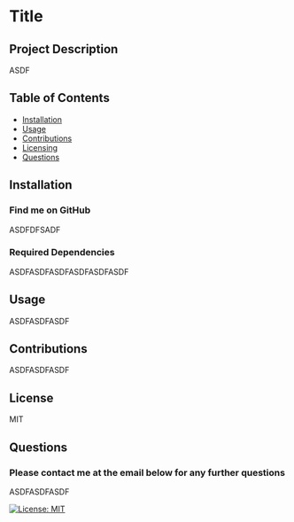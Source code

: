 # Title

  ## Project Description
  ASDF
  ## Table of Contents
  * [Installation](#installation)
  * [Usage](#usage)
  * [Contributions](#contributions) 
  * [Licensing](#licensing)
  * [Questions](#questions)
  
  ## Installation
  ### Find me on GitHub
  ASDFDFSADF


  ### Required Dependencies
  ASDFASDFASDFASDFASDFASDF

  ## Usage
  ASDFASDFASDF

  ## Contributions
  ASDFASDFASDF

  ## License
  MIT
  
  ## Questions
  ### Please contact me at the email below for any further questions
  ASDFASDFASDF

  [![License: MIT](https://img.shields.io/badge/License-MIT-yellow.svg)](https://opensource.org/licenses/MIT)
  

